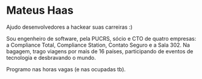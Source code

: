 # Mateus Haas

Ajudo desenvolvedores a hackear suas carreiras :)

Sou engenheiro de software, pela PUCRS, sócio e CTO de quatro empresas: a Compliance Total, Compliance Station, Contato Seguro e a Sala 302. Na bagagem, trago viagens por mais de 16 países, participando de eventos de tecnologia e desbravando o mundo.

Programo nas horas vagas (e nas ocupadas tb).
